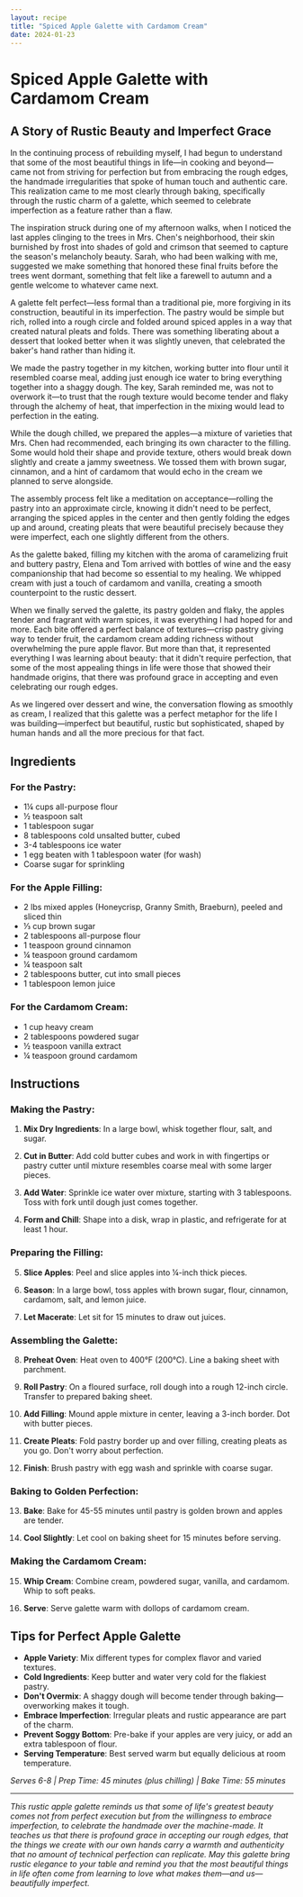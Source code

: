 ```yaml
---
layout: recipe
title: "Spiced Apple Galette with Cardamom Cream"
date: 2024-01-23
---
```


# Spiced Apple Galette with Cardamom Cream

## A Story of Rustic Beauty and Imperfect Grace

In the continuing process of rebuilding myself, I had begun to understand that some of the most beautiful things in life—in cooking and beyond—came not from striving for perfection but from embracing the rough edges, the handmade irregularities that spoke of human touch and authentic care. This realization came to me most clearly through baking, specifically through the rustic charm of a galette, which seemed to celebrate imperfection as a feature rather than a flaw.

The inspiration struck during one of my afternoon walks, when I noticed the last apples clinging to the trees in Mrs. Chen's neighborhood, their skin burnished by frost into shades of gold and crimson that seemed to capture the season's melancholy beauty. Sarah, who had been walking with me, suggested we make something that honored these final fruits before the trees went dormant, something that felt like a farewell to autumn and a gentle welcome to whatever came next.

A galette felt perfect—less formal than a traditional pie, more forgiving in its construction, beautiful in its imperfection. The pastry would be simple but rich, rolled into a rough circle and folded around spiced apples in a way that created natural pleats and folds. There was something liberating about a dessert that looked better when it was slightly uneven, that celebrated the baker's hand rather than hiding it.

We made the pastry together in my kitchen, working butter into flour until it resembled coarse meal, adding just enough ice water to bring everything together into a shaggy dough. The key, Sarah reminded me, was not to overwork it—to trust that the rough texture would become tender and flaky through the alchemy of heat, that imperfection in the mixing would lead to perfection in the eating.

While the dough chilled, we prepared the apples—a mixture of varieties that Mrs. Chen had recommended, each bringing its own character to the filling. Some would hold their shape and provide texture, others would break down slightly and create a jammy sweetness. We tossed them with brown sugar, cinnamon, and a hint of cardamom that would echo in the cream we planned to serve alongside.

The assembly process felt like a meditation on acceptance—rolling the pastry into an approximate circle, knowing it didn't need to be perfect, arranging the spiced apples in the center and then gently folding the edges up and around, creating pleats that were beautiful precisely because they were imperfect, each one slightly different from the others.

As the galette baked, filling my kitchen with the aroma of caramelizing fruit and buttery pastry, Elena and Tom arrived with bottles of wine and the easy companionship that had become so essential to my healing. We whipped cream with just a touch of cardamom and vanilla, creating a smooth counterpoint to the rustic dessert.

When we finally served the galette, its pastry golden and flaky, the apples tender and fragrant with warm spices, it was everything I had hoped for and more. Each bite offered a perfect balance of textures—crisp pastry giving way to tender fruit, the cardamom cream adding richness without overwhelming the pure apple flavor. But more than that, it represented everything I was learning about beauty: that it didn't require perfection, that some of the most appealing things in life were those that showed their handmade origins, that there was profound grace in accepting and even celebrating our rough edges.

As we lingered over dessert and wine, the conversation flowing as smoothly as cream, I realized that this galette was a perfect metaphor for the life I was building—imperfect but beautiful, rustic but sophisticated, shaped by human hands and all the more precious for that fact.

## Ingredients

### For the Pastry:
- 1¼ cups all-purpose flour
- ½ teaspoon salt
- 1 tablespoon sugar
- 8 tablespoons cold unsalted butter, cubed
- 3-4 tablespoons ice water
- 1 egg beaten with 1 tablespoon water (for wash)
- Coarse sugar for sprinkling

### For the Apple Filling:
- 2 lbs mixed apples (Honeycrisp, Granny Smith, Braeburn), peeled and sliced thin
- ⅓ cup brown sugar
- 2 tablespoons all-purpose flour
- 1 teaspoon ground cinnamon
- ¼ teaspoon ground cardamom
- ¼ teaspoon salt
- 2 tablespoons butter, cut into small pieces
- 1 tablespoon lemon juice

### For the Cardamom Cream:
- 1 cup heavy cream
- 2 tablespoons powdered sugar
- ½ teaspoon vanilla extract
- ¼ teaspoon ground cardamom

## Instructions

### Making the Pastry:
1. **Mix Dry Ingredients**: In a large bowl, whisk together flour, salt, and sugar.

2. **Cut in Butter**: Add cold butter cubes and work in with fingertips or pastry cutter until mixture resembles coarse meal with some larger pieces.

3. **Add Water**: Sprinkle ice water over mixture, starting with 3 tablespoons. Toss with fork until dough just comes together.

4. **Form and Chill**: Shape into a disk, wrap in plastic, and refrigerate for at least 1 hour.

### Preparing the Filling:
5. **Slice Apples**: Peel and slice apples into ¼-inch thick pieces.

6. **Season**: In a large bowl, toss apples with brown sugar, flour, cinnamon, cardamom, salt, and lemon juice.

7. **Let Macerate**: Let sit for 15 minutes to draw out juices.

### Assembling the Galette:
8. **Preheat Oven**: Heat oven to 400°F (200°C). Line a baking sheet with parchment.

9. **Roll Pastry**: On a floured surface, roll dough into a rough 12-inch circle. Transfer to prepared baking sheet.

10. **Add Filling**: Mound apple mixture in center, leaving a 3-inch border. Dot with butter pieces.

11. **Create Pleats**: Fold pastry border up and over filling, creating pleats as you go. Don't worry about perfection.

12. **Finish**: Brush pastry with egg wash and sprinkle with coarse sugar.

### Baking to Golden Perfection:
13. **Bake**: Bake for 45-55 minutes until pastry is golden brown and apples are tender.

14. **Cool Slightly**: Let cool on baking sheet for 15 minutes before serving.

### Making the Cardamom Cream:
15. **Whip Cream**: Combine cream, powdered sugar, vanilla, and cardamom. Whip to soft peaks.

16. **Serve**: Serve galette warm with dollops of cardamom cream.

## Tips for Perfect Apple Galette

- **Apple Variety**: Mix different types for complex flavor and varied textures.
- **Cold Ingredients**: Keep butter and water very cold for the flakiest pastry.
- **Don't Overmix**: A shaggy dough will become tender through baking—overworking makes it tough.
- **Embrace Imperfection**: Irregular pleats and rustic appearance are part of the charm.
- **Prevent Soggy Bottom**: Pre-bake if your apples are very juicy, or add an extra tablespoon of flour.
- **Serving Temperature**: Best served warm but equally delicious at room temperature.

*Serves 6-8 | Prep Time: 45 minutes (plus chilling) | Bake Time: 55 minutes*

---

*This rustic apple galette reminds us that some of life's greatest beauty comes not from perfect execution but from the willingness to embrace imperfection, to celebrate the handmade over the machine-made. It teaches us that there is profound grace in accepting our rough edges, that the things we create with our own hands carry a warmth and authenticity that no amount of technical perfection can replicate. May this galette bring rustic elegance to your table and remind you that the most beautiful things in life often come from learning to love what makes them—and us—beautifully imperfect.*